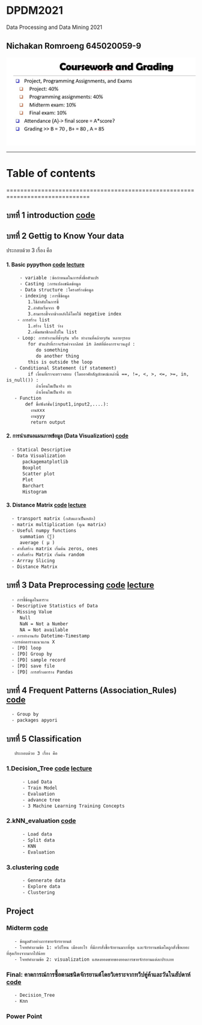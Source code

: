 # DPDM2021
Data Processing and Data Mining 2021
## Nichakan Romroeng 645020059-9


![grading image](DPDM21.JPG)


------------------------------------------------------------------------------
# Table of contents
==============================================================================
## บทที่ 1 introduction [code](https://github.com/nicha0524/DPDM2021/blob/main/intro.ipynb)
 
## บทที่ 2 Gettig to Know Your data
   ประกอบด้วย 3 เรื่อง คือ
  
   #### 1. Basic pypython [code](https://colab.research.google.com/github/nicha0524/DPDM2021/blob/main/Data101_(chapter2).ipynb#scrollTo=JwfbsPsB0U12) [lecture](https://github.com/nicha0524/DPDM2021/blob/main/%E0%B8%AA%E0%B8%A3%E0%B8%B8%E0%B8%9B%E0%B8%9A%E0%B8%97%E0%B8%97%E0%B8%B5%E0%B9%881.pdf)
         - variable :ข้อกำหนดในการตั้งชื่อตัวแปร
         - Casting :การแปลงชนิดข้อมูล
         - Data structure :โครงสร้างข้อมูล
         - indexing :การชี้ข้อมูล
            1.ใช้ลำดับในการชี้
            2.ลำดับเริ่มจาก 0
            3.สามารถชี้จากข้างหลังได้โดยใช้ negative index
        - การสร้าง list
            1.สร้าง list ว่าง
            2.เพิ่มสมาชิกลงไปใน list
        - Loop: การทำงานที่ซ้ำๆกัน หรือ ทำงานที่คล้ายๆกัน หลายๆรอบ
            for ตัวแปรที่เราจะรับค่าจากลิสต์ in ลิสต์ที่ต้องการจะวนลูป :
               do something
               do another thing
            this is outside the loop
       - Conditional Statement (if statement)
            if เงื่อนที่เราจะตรวจสอบ (โดยอาศัยสัญลักษณ์เหล่านี้ ==, !=, <, >, <=, >=, in, is_null()) :
               ถ้าเงื่อนไขเป็นจริง ทำ 
               ถ้าเงื่อนไขเป็นจริง ทำ
       - Function
           def ชื่อฟังก์ชั่น(input1,input2,....):
             งานxxx
             งานyyy
             return output
 #### 2. การนำเสนอแผนภาพข้อมูล (Data Visualization) [code](https://colab.research.google.com/github/nicha0524/DPDM2021/blob/main/Data102_(Chapter2).ipynb#scrollTo=pLC82lzuy38v)
      - Statical Descriptive
      - Data Visualization
          packagematplotlib
          Boxplot
          Scatter plot
          Plot
          Barchart
          Histogram
  #### 3. Distance Matrix [code](https://colab.research.google.com/github/nicha0524/DPDM2021/blob/main/Data103_(chapter2_distance).ipynb) [lecture](https://github.com/nicha0524/DPDM2021/blob/main/Measuring-Data-Similarity-and-Dissimilarity.pdf)
      - transport matrix (กลับแถวเป็นหลัก)
      - matrix multiplication (คูณ matrix)
      - Useful numpy functions
         summation (∑)
         average ( μ )
      - คำสั่งสร้าง matrix เริ่มต้น zeros, ones
      - คำสั่งสร้าง Matrix เริ่มต้น random
      - Arrray Slicing
      - Distance Matrix
      
   
## บทที่ 3 Data Preprocessing [code](https://github.com/nicha0524/DPDM2021/blob/main/Data_Preprocessing_(Chapter_3).ipynb)  [lecture](https://github.com/nicha0524/DPDM2021/blob/main/Chapter103_Data%20Preprocessing.pdf)
      - การชี้ข้อมูลในตาราง
      - Descriptive Statistics of Data
      - Missing Value
         Null
         NaN = Not a Number
         NA = Not available
      - การทำงานกับ Datetime-Timestamp
      -การต่อตารางแนวแกน X 
      - [PD] loop
      - [PD] Group by
      - [PD] sample record
      - [PD] save file
      - [PD] การสร้างตาราง Pandas
      
   ## บทที่ 4 Frequent Patterns (Association_Rules) [code](https://github.com/nicha0524/DPDM2021/blob/main/Frequent_Patterns_(Association_Rules).ipynb)
      - Group by
      - packages apyori
      
   ## บทที่ 5 Classification  
       ประกอบด้วย 3 เรื่อง คือ
   ### 1.Decision_Tree [code](https://github.com/nicha0524/DPDM2021/blob/main/Classification_(Decision_Tree).ipynb) [lecture](https://github.com/nicha0524/DPDM2021/blob/main/Classification%20(Decision%20Tree).pdf)
          - Load Data
          - Train Model
          - Evaluation
          - advance tree
          - 3 Machine Learning Training Concepts

   ### 2.kNN_evaluation [code](https://github.com/nicha0524/DPDM2021/blob/main/classification_(kNN_evaluation).ipynb)
          - Load data
          - Split data
          - KNN
          - Evaluation
   ### 3.clustering [code](https://github.com/nicha0524/DPDM2021/blob/main/Chap8_clustering.ipynb)
          - Gennerate data
          - Explore data
          - Clustering
          
 ## Project 
   ### Midterm [code](https://github.com/nicha0524/DPDM2021/blob/main/Project.ipynb)
       - ข้อมูลตัวอย่างการขายจักรยายนต์
       - โจทย์คำถามข้อ 1: ทวีปไหน เมืองอะไร ที่มีการสั่งชื้อจักยานมากที่สุด และจักรยานชนิดใดถูกสั่งซื้อเยอะที่สุดเรียงจากมากไปน้อย
       - โจทย์คำถามข้อ 2: visualization แสดงยอดขายของยอดการขายจักรยานแต่ละประเภท 
   ### Final: คาดการณ์การซื้อตามชนิดจักรยานต์โดยวิเคราะจากทวีปคู่ค้าและวันในสัปดาห์ [code](https://github.com/nicha0524/DPDM2021/blob/main/Project_FINAL.ipynb)
       - Decision_Tree
       - Knn
   ### Power Point
      
      
      
      
      
      
      
      
      
           
